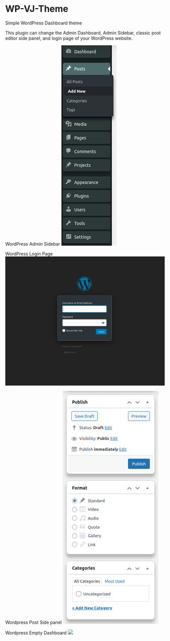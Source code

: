 # WP-VJ-Theme
Simple WordPress Dashboard theme

This plugin can change the Admin Dashboard, Admin Sidebar, classic post editor side panel, and login page of your WordPress website.

WordPress Admin Sidebar
![admin side bar](images/admin-side-bar.png)

WordPress Login Page
![login pager](images/login-page.png)

Wordpress Post Side panel
![Side panel](images/post-side-pnl.png)

Wordpress Empty Dashboard
![](images/Dashboard.png)
